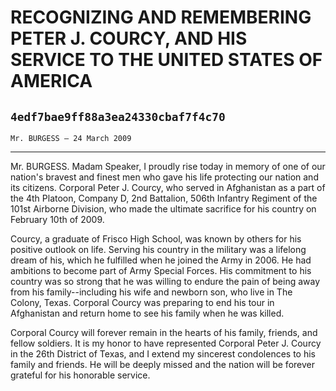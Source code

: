 # RECOGNIZING AND REMEMBERING PETER J. COURCY, AND HIS SERVICE TO THE  UNITED STATES OF AMERICA
## `4edf7bae9ff88a3ea24330cbaf7f4c70`
`Mr. BURGESS — 24 March 2009`

---


Mr. BURGESS. Madam Speaker, I proudly rise today in memory of one of 
our nation's bravest and finest men who gave his life protecting our 
nation and its citizens. Corporal Peter J. Courcy, who served in 
Afghanistan as a part of the 4th Platoon, Company D, 2nd Battalion, 
506th Infantry Regiment of the 101st Airborne Division, who made the 
ultimate sacrifice for his country on February 10th of 2009.

Courcy, a graduate of Frisco High School, was known by others for his 
positive outlook on life. Serving his country in the military was a 
lifelong dream of his, which he fulfilled when he joined the Army in 
2006. He had ambitions to become part of Army Special Forces. His 
commitment to his country was so strong that he was willing to endure 
the pain of being away from his family--including his wife and newborn 
son, who live in The Colony, Texas. Corporal Courcy was preparing to 
end his tour in Afghanistan and return home to see his family when he 
was killed.

Corporal Courcy will forever remain in the hearts of his family, 
friends, and fellow soldiers. It is my honor to have represented 
Corporal Peter J. Courcy in the 26th District of Texas, and I extend my 
sincerest condolences to his family and friends. He will be deeply 
missed and the nation will be forever grateful for his honorable 
service.
